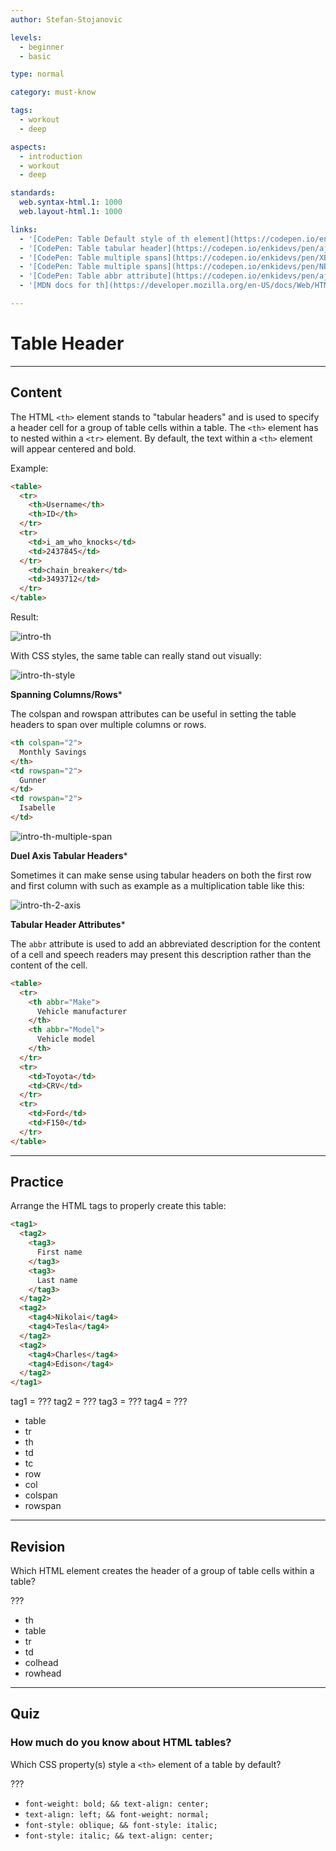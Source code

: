 ```yaml
---
author: Stefan-Stojanovic

levels:
  - beginner
  - basic

type: normal

category: must-know

tags:
  - workout
  - deep

aspects:
  - introduction
  - workout
  - deep

standards:
  web.syntax-html.1: 1000
  web.layout-html.1: 1000

links:
  - '[CodePen: Table Default style of th element](https://codepen.io/enkidevs/pen/ejZgbN){code}'
  - '[CodePen: Table tabular header](https://codepen.io/enkidevs/pen/ajNpdb){code}'
  - '[CodePen: Table multiple spans](https://codepen.io/enkidevs/pen/XBdpgW){code}'
  - '[CodePen: Table multiple spans](https://codepen.io/enkidevs/pen/NBNdwO){code}'
  - '[CodePen: Table abbr attribute](https://codepen.io/enkidevs/pen/ajNJdW){code}'
  - '[MDN docs for th](https://developer.mozilla.org/en-US/docs/Web/HTML/Element/th){website}'

---
```

# Table Header
---
## Content

The HTML `<th>` element  stands to "tabular headers" and is used to specify a header cell for a group of table cells within a table. The `<th>` element has to nested within a `<tr>` element. By default, the text within a `<th>` element will appear centered and bold.

Example:
```html
<table>
  <tr>
    <th>Username</th>
    <th>ID</th>
  </tr>
  <tr>
    <td>i_am_who_knocks</td>
    <td>2437845</td>
  </tr>
    <td>chain_breaker</td>
    <td>3493712</td>
  </tr>
</table>
```
Result:

![intro-th](%3Csvg%20xmlns%3D%22http%3A%2F%2Fwww.w3.org%2F2000%2Fsvg%22%20width%3D%22320%22%20height%3D%2298%22%3E%3Cg%20fill%3D%22none%22%20fill-rule%3D%22evenodd%22%3E%3Crect%20width%3D%22320%22%20height%3D%2298%22%20fill%3D%22%23FFF%22%20rx%3D%229%22%2F%3E%3Ctext%20fill%3D%22%23000%22%20font-family%3D%22TimesNewRomanPS-BoldMT%2C%20Times%20New%20Roman%22%20font-size%3D%2216%22%20font-weight%3D%22bold%22%3E%3Ctspan%20x%3D%2247%22%20y%3D%2232%22%3EUsername%3C%2Ftspan%3E%3C%2Ftext%3E%3Ctext%20fill%3D%22%23000%22%20font-family%3D%22TimesNewRomanPSMT%2C%20Times%20New%20Roman%22%20font-size%3D%2216%22%3E%3Ctspan%20x%3D%2221%22%20y%3D%2253%22%3Ei_am_who_knocks%3C%2Ftspan%3E%3C%2Ftext%3E%3Ctext%20fill%3D%22%23000%22%20font-family%3D%22TimesNewRomanPSMT%2C%20Times%20New%20Roman%22%20font-size%3D%2216%22%3E%3Ctspan%20x%3D%2221%22%20y%3D%2275%22%3Echain_breaker%3C%2Ftspan%3E%3C%2Ftext%3E%3Ctext%20fill%3D%22%23000%22%20font-family%3D%22TimesNewRomanPSMT%2C%20Times%20New%20Roman%22%20font-size%3D%2216%22%3E%3Ctspan%20x%3D%22146%22%20y%3D%2275%22%3E3493712%3C%2Ftspan%3E%3C%2Ftext%3E%3Ctext%20fill%3D%22%23000%22%20font-family%3D%22TimesNewRomanPSMT%2C%20Times%20New%20Roman%22%20font-size%3D%2216%22%3E%3Ctspan%20x%3D%22146%22%20y%3D%2253%22%3E2437845%3C%2Ftspan%3E%3C%2Ftext%3E%3Ctext%20fill%3D%22%23000%22%20font-family%3D%22TimesNewRomanPS-BoldMT%2C%20Times%20New%20Roman%22%20font-size%3D%2216%22%20font-weight%3D%22bold%22%3E%3Ctspan%20x%3D%22166%22%20y%3D%2232%22%3EID%3C%2Ftspan%3E%3C%2Ftext%3E%3C%2Fg%3E%3C%2Fsvg%3E)

With CSS styles, the same table can really stand out visually:

![intro-th-style](%3Csvg%20xmlns%3D%22http%3A%2F%2Fwww.w3.org%2F2000%2Fsvg%22%20width%3D%22320%22%20height%3D%22144%22%3E%3Cdefs%3E%3ClinearGradient%20id%3D%22a%22%20x1%3D%22-13.59598%25%22%20x2%3D%22122.3853%25%22%20y1%3D%2250%25%22%20y2%3D%2250%25%22%3E%3Cstop%20offset%3D%220%25%22%20stop-color%3D%22%234158D0%22%2F%3E%3Cstop%20offset%3D%22100%25%22%20stop-color%3D%22%23C850C0%22%2F%3E%3C%2FlinearGradient%3E%3C%2Fdefs%3E%3Cg%20fill%3D%22none%22%20fill-rule%3D%22evenodd%22%3E%3Crect%20width%3D%22320%22%20height%3D%22144%22%20fill%3D%22url%28%23a%29%22%20rx%3D%229%22%2F%3E%3Cpath%20fill%3D%22%23FFF%22%20d%3D%22M20%2020h280v102H20z%22%2F%3E%3Cpath%20fill%3D%22%2336304A%22%20d%3D%22M20%2020h280v37H20z%22%2F%3E%3Ctext%20fill%3D%22%23E1E3DD%22%20font-family%3D%22Roboto-Medium%2C%20Roboto%22%20font-size%3D%2210%22%20font-weight%3D%22400%22%3E%3Ctspan%20x%3D%2280%22%20y%3D%2241%22%3EUsername%3C%2Ftspan%3E%3C%2Ftext%3E%3Ctext%20fill%3D%22%23727B8B%22%20font-family%3D%22Roboto-Regular%2C%20Roboto%22%20font-size%3D%2210%22%3E%3Ctspan%20x%3D%2231%22%20y%3D%2278%22%3Ei_am_who_knocks%3C%2Ftspan%3E%3C%2Ftext%3E%3Ctext%20fill%3D%22%23727B8B%22%20font-family%3D%22Roboto-Regular%2C%20Roboto%22%20font-size%3D%2210%22%3E%3Ctspan%20x%3D%2231%22%20y%3D%22110%22%3Echain_breaker%3C%2Ftspan%3E%3C%2Ftext%3E%3Ctext%20fill%3D%22%23727B8B%22%20font-family%3D%22Roboto-Regular%2C%20Roboto%22%20font-size%3D%2210%22%3E%3Ctspan%20x%3D%22198%22%20y%3D%22110%22%3E3493712%3C%2Ftspan%3E%3C%2Ftext%3E%3Ctext%20fill%3D%22%23727B8B%22%20font-family%3D%22Roboto-Regular%2C%20Roboto%22%20font-size%3D%2210%22%3E%3Ctspan%20x%3D%22198%22%20y%3D%2278%22%3E2437845%3C%2Ftspan%3E%3C%2Ftext%3E%3Ctext%20fill%3D%22%23E1E3DD%22%20font-family%3D%22Roboto-Medium%2C%20Roboto%22%20font-size%3D%2210%22%20font-weight%3D%22400%22%3E%3Ctspan%20x%3D%22237%22%20y%3D%2241%22%3EID%3C%2Ftspan%3E%3C%2Ftext%3E%3Cpath%20stroke%3D%22%23C8CAD7%22%20stroke-linecap%3D%22square%22%20d%3D%22M187%2020.5v100M299%2090H20%22%2F%3E%3Cpath%20stroke%3D%22%239EA7AF%22%20stroke-linecap%3D%22square%22%20stroke-width%3D%222%22%20d%3D%22M299%2057H21%22%2F%3E%3C%2Fg%3E%3C%2Fsvg%3E)

**Spanning Columns/Rows***

The colspan and rowspan attributes can be useful in setting the table headers to span over multiple columns or rows.

```html
<th colspan="2">
  Monthly Savings
</th>
<td rowspan="2">
  Gunner
</td>
<td rowspan="2">
  Isabelle
</td>
```

![intro-th-multiple-span](%3Csvg%20xmlns%3D%22http%3A%2F%2Fwww.w3.org%2F2000%2Fsvg%22%20width%3D%22320%22%20height%3D%22144%22%3E%3Cdefs%3E%3ClinearGradient%20id%3D%22a%22%20x1%3D%22-13.59598%25%22%20x2%3D%22122.3853%25%22%20y1%3D%2250%25%22%20y2%3D%2250%25%22%3E%3Cstop%20offset%3D%220%25%22%20stop-color%3D%22%234158D0%22%2F%3E%3Cstop%20offset%3D%22100%25%22%20stop-color%3D%22%23C850C0%22%2F%3E%3C%2FlinearGradient%3E%3C%2Fdefs%3E%3Cg%20fill%3D%22none%22%20fill-rule%3D%22evenodd%22%3E%3Crect%20width%3D%22320%22%20height%3D%22144%22%20fill%3D%22url%28%23a%29%22%20rx%3D%229%22%2F%3E%3Cpath%20fill%3D%22%23FFF%22%20d%3D%22M20%2020h280v102H20z%22%2F%3E%3Cpath%20fill%3D%22%2336304A%22%20d%3D%22M20%2020h280v37H20z%22%2F%3E%3Ctext%20fill%3D%22%23E1E3DD%22%20font-family%3D%22Roboto-Medium%2C%20Roboto%22%20font-size%3D%2210%22%20font-weight%3D%22400%22%3E%3Ctspan%20x%3D%2246%22%20y%3D%2241%22%3EName%3C%2Ftspan%3E%3C%2Ftext%3E%3Ctext%20fill%3D%22%23727B8B%22%20font-family%3D%22Roboto-Regular%2C%20Roboto%22%20font-size%3D%2210%22%3E%3Ctspan%20x%3D%2231%22%20y%3D%2278%22%3EGunner%3C%2Ftspan%3E%3C%2Ftext%3E%3Ctext%20fill%3D%22%23727B8B%22%20font-family%3D%22Roboto-Regular%2C%20Roboto%22%20font-size%3D%2210%22%3E%3Ctspan%20x%3D%2231%22%20y%3D%22110%22%3EIsabelle%3C%2Ftspan%3E%3C%2Ftext%3E%3Ctext%20fill%3D%22%23727B8B%22%20font-family%3D%22Roboto-Regular%2C%20Roboto%22%20font-size%3D%2210%22%3E%3Ctspan%20x%3D%22218%22%20y%3D%22110%22%3E%2480%3C%2Ftspan%3E%3C%2Ftext%3E%3Ctext%20fill%3D%22%23727B8B%22%20font-family%3D%22Roboto-Regular%2C%20Roboto%22%20font-size%3D%2210%22%3E%3Ctspan%20x%3D%22110%22%20y%3D%22110%22%3EFebruary%3C%2Ftspan%3E%3C%2Ftext%3E%3Ctext%20fill%3D%22%23727B8B%22%20font-family%3D%22Roboto-Regular%2C%20Roboto%22%20font-size%3D%2210%22%3E%3Ctspan%20x%3D%22110%22%20y%3D%2278%22%3EJanuary%3C%2Ftspan%3E%3C%2Ftext%3E%3Ctext%20fill%3D%22%23727B8B%22%20font-family%3D%22Roboto-Regular%2C%20Roboto%22%20font-size%3D%2210%22%3E%3Ctspan%20x%3D%22218%22%20y%3D%2278%22%3E%24100%3C%2Ftspan%3E%3C%2Ftext%3E%3Ctext%20fill%3D%22%23E1E3DD%22%20font-family%3D%22Roboto-Medium%2C%20Roboto%22%20font-size%3D%2210%22%20font-weight%3D%22400%22%3E%3Ctspan%20x%3D%22163%22%20y%3D%2241%22%3EMonthly%20Savings%3C%2Ftspan%3E%3C%2Ftext%3E%3Cpath%20stroke%3D%22%23C8CAD7%22%20stroke-linecap%3D%22square%22%20d%3D%22M97%2020.5v100m110-64V121m92-31H20%22%2F%3E%3Cpath%20stroke%3D%22%239EA7AF%22%20stroke-linecap%3D%22square%22%20stroke-width%3D%222%22%20d%3D%22M299%2057H21%22%2F%3E%3C%2Fg%3E%3C%2Fsvg%3E)

**Duel Axis Tabular Headers***

Sometimes it can make sense using tabular headers on both the first row and first column with such as example as a multiplication table like this:  

![intro-th-2-axis](%3Csvg%20xmlns%3D%22http%3A%2F%2Fwww.w3.org%2F2000%2Fsvg%22%20width%3D%22320%22%20height%3D%22220%22%3E%3Cdefs%3E%3ClinearGradient%20id%3D%22a%22%20x1%3D%22-13.59598%25%22%20x2%3D%22122.3853%25%22%20y1%3D%2250%25%22%20y2%3D%2250%25%22%3E%3Cstop%20offset%3D%220%25%22%20stop-color%3D%22%234158D0%22%2F%3E%3Cstop%20offset%3D%22100%25%22%20stop-color%3D%22%23C850C0%22%2F%3E%3C%2FlinearGradient%3E%3C%2Fdefs%3E%3Cg%20fill%3D%22none%22%20fill-rule%3D%22evenodd%22%3E%3Crect%20width%3D%22320%22%20height%3D%22220%22%20fill%3D%22url%28%23a%29%22%20rx%3D%229%22%2F%3E%3Cpath%20fill%3D%22%23FFF%22%20d%3D%22M52%2020h215v180H52z%22%2F%3E%3Cpath%20fill%3D%22%2336304A%22%20d%3D%22M52%2020h215v37H52z%22%2F%3E%3Cpath%20fill%3D%22%2336304A%22%20d%3D%22M51.75102%20200.24899v-172H96.7483v172z%22%2F%3E%3Ctext%20fill%3D%22%23E1E3DD%22%20font-family%3D%22Roboto-Medium%2C%20Roboto%22%20font-size%3D%2214%22%20font-weight%3D%22400%22%3E%3Ctspan%20x%3D%2271%22%20y%3D%2243%22%3E1%3C%2Ftspan%3E%3C%2Ftext%3E%3Ctext%20fill%3D%22%23E1E3DD%22%20font-family%3D%22Roboto-Medium%2C%20Roboto%22%20font-size%3D%2214%22%20font-weight%3D%22400%22%3E%3Ctspan%20x%3D%2271%22%20y%3D%2279%22%3E2%3C%2Ftspan%3E%3C%2Ftext%3E%3Ctext%20fill%3D%22%23E1E3DD%22%20font-family%3D%22Roboto-Medium%2C%20Roboto%22%20font-size%3D%2214%22%20font-weight%3D%22400%22%3E%3Ctspan%20x%3D%2271%22%20y%3D%22150%22%3E4%3C%2Ftspan%3E%3C%2Ftext%3E%3Ctext%20fill%3D%22%23E1E3DD%22%20font-family%3D%22Roboto-Medium%2C%20Roboto%22%20font-size%3D%2214%22%20font-weight%3D%22400%22%3E%3Ctspan%20x%3D%2271%22%20y%3D%22186%22%3E5%3C%2Ftspan%3E%3C%2Ftext%3E%3Ctext%20fill%3D%22%23E1E3DD%22%20font-family%3D%22Roboto-Medium%2C%20Roboto%22%20font-size%3D%2214%22%20font-weight%3D%22400%22%3E%3Ctspan%20x%3D%22157%22%20y%3D%2243%22%3E3%3C%2Ftspan%3E%3C%2Ftext%3E%3Ctext%20fill%3D%22%23E1E3DD%22%20font-family%3D%22Roboto-Medium%2C%20Roboto%22%20font-size%3D%2214%22%20font-weight%3D%22400%22%3E%3Ctspan%20x%3D%22200%22%20y%3D%2243%22%3E4%3C%2Ftspan%3E%3C%2Ftext%3E%3Ctext%20fill%3D%22%23E1E3DD%22%20font-family%3D%22Roboto-Medium%2C%20Roboto%22%20font-size%3D%2214%22%20font-weight%3D%22400%22%3E%3Ctspan%20x%3D%22243%22%20y%3D%2243%22%3E5%3C%2Ftspan%3E%3C%2Ftext%3E%3Ctext%20fill%3D%22%23E1E3DD%22%20font-family%3D%22Roboto-Medium%2C%20Roboto%22%20font-size%3D%2214%22%20font-weight%3D%22400%22%3E%3Ctspan%20x%3D%22114%22%20y%3D%2243%22%3E2%3C%2Ftspan%3E%3C%2Ftext%3E%3Ctext%20fill%3D%22%23727B8B%22%20font-family%3D%22Roboto-Regular%2C%20Roboto%22%20font-size%3D%2214%22%3E%3Ctspan%20x%3D%22114%22%20y%3D%2279%22%3E4%3C%2Ftspan%3E%3C%2Ftext%3E%3Ctext%20fill%3D%22%23727B8B%22%20font-family%3D%22Roboto-Regular%2C%20Roboto%22%20font-size%3D%2214%22%3E%3Ctspan%20x%3D%22157%22%20y%3D%2279%22%3E6%3C%2Ftspan%3E%3C%2Ftext%3E%3Ctext%20fill%3D%22%23727B8B%22%20font-family%3D%22Roboto-Regular%2C%20Roboto%22%20font-size%3D%2214%22%3E%3Ctspan%20x%3D%22201%22%20y%3D%2279%22%3E8%3C%2Ftspan%3E%3C%2Ftext%3E%3Ctext%20fill%3D%22%23727B8B%22%20font-family%3D%22Roboto-Regular%2C%20Roboto%22%20font-size%3D%2214%22%3E%3Ctspan%20x%3D%22238%22%20y%3D%2279%22%3E10%3C%2Ftspan%3E%3C%2Ftext%3E%3Ctext%20fill%3D%22%23727B8B%22%20font-family%3D%22Roboto-Regular%2C%20Roboto%22%20font-size%3D%2214%22%3E%3Ctspan%20x%3D%22238%22%20y%3D%22114%22%3E15%3C%2Ftspan%3E%3C%2Ftext%3E%3Ctext%20fill%3D%22%23727B8B%22%20font-family%3D%22Roboto-Regular%2C%20Roboto%22%20font-size%3D%2214%22%3E%3Ctspan%20x%3D%22238%22%20y%3D%22150%22%3E20%3C%2Ftspan%3E%3C%2Ftext%3E%3Ctext%20fill%3D%22%23727B8B%22%20font-family%3D%22Roboto-Regular%2C%20Roboto%22%20font-size%3D%2214%22%3E%3Ctspan%20x%3D%22238%22%20y%3D%22186%22%3E25%3C%2Ftspan%3E%3C%2Ftext%3E%3Ctext%20fill%3D%22%23727B8B%22%20font-family%3D%22Roboto-Regular%2C%20Roboto%22%20font-size%3D%2214%22%3E%3Ctspan%20x%3D%22196%22%20y%3D%22114%22%3E12%3C%2Ftspan%3E%3C%2Ftext%3E%3Ctext%20fill%3D%22%23727B8B%22%20font-family%3D%22Roboto-Regular%2C%20Roboto%22%20font-size%3D%2214%22%3E%3Ctspan%20x%3D%22196%22%20y%3D%22150%22%3E16%3C%2Ftspan%3E%3C%2Ftext%3E%3Ctext%20fill%3D%22%23727B8B%22%20font-family%3D%22Roboto-Regular%2C%20Roboto%22%20font-size%3D%2214%22%3E%3Ctspan%20x%3D%22196%22%20y%3D%22186%22%3E20%3C%2Ftspan%3E%3C%2Ftext%3E%3Ctext%20fill%3D%22%23727B8B%22%20font-family%3D%22Roboto-Regular%2C%20Roboto%22%20font-size%3D%2214%22%3E%3Ctspan%20x%3D%22157%22%20y%3D%22114%22%3E9%3C%2Ftspan%3E%3C%2Ftext%3E%3Ctext%20fill%3D%22%23727B8B%22%20font-family%3D%22Roboto-Regular%2C%20Roboto%22%20font-size%3D%2214%22%3E%3Ctspan%20x%3D%22154%22%20y%3D%22150%22%3E12%3C%2Ftspan%3E%3C%2Ftext%3E%3Ctext%20fill%3D%22%23727B8B%22%20font-family%3D%22Roboto-Regular%2C%20Roboto%22%20font-size%3D%2214%22%3E%3Ctspan%20x%3D%22154%22%20y%3D%22186%22%3E15%3C%2Ftspan%3E%3C%2Ftext%3E%3Ctext%20fill%3D%22%23727B8B%22%20font-family%3D%22Roboto-Regular%2C%20Roboto%22%20font-size%3D%2214%22%3E%3Ctspan%20x%3D%22114%22%20y%3D%22114%22%3E6%3C%2Ftspan%3E%3C%2Ftext%3E%3Ctext%20fill%3D%22%23727B8B%22%20font-family%3D%22Roboto-Regular%2C%20Roboto%22%20font-size%3D%2214%22%3E%3Ctspan%20x%3D%22114%22%20y%3D%22150%22%3E8%3C%2Ftspan%3E%3C%2Ftext%3E%3Ctext%20fill%3D%22%23727B8B%22%20font-family%3D%22Roboto-Regular%2C%20Roboto%22%20font-size%3D%2214%22%3E%3Ctspan%20x%3D%22114%22%20y%3D%22186%22%3E10%3C%2Ftspan%3E%3C%2Ftext%3E%3Cpath%20stroke%3D%22%23DFE0E7%22%20stroke-linecap%3D%22square%22%20d%3D%22M97%2021v179m42-179v179m43-179v179m43-179v179m41.5029-110.5H52m214.5029%2040H52m214.5029%2033H52M266.46429%2057H53%22%2F%3E%3Ctext%20fill%3D%22%23E1E3DD%22%20font-family%3D%22Roboto-Medium%2C%20Roboto%22%20font-size%3D%2214%22%20font-weight%3D%22400%22%3E%3Ctspan%20x%3D%2271%22%20y%3D%22114%22%3E3%3C%2Ftspan%3E%3C%2Ftext%3E%3C%2Fg%3E%3C%2Fsvg%3E)

**Tabular Header Attributes***

The `abbr` attribute is used to add an abbreviated description for the content of a cell and speech readers may present this description rather than the content of the cell.

```html
<table>
  <tr>
    <th abbr="Make">
      Vehicle manufacturer
    </th>
    <th abbr="Model">
      Vehicle model
    </th>
  </tr>
  <tr>
    <td>Toyota</td>
    <td>CRV</td>
  </tr>
  <tr>
    <td>Ford</td>
    <td>F150</td>
  </tr>
</table>
```

---
## Practice

Arrange the HTML tags to properly create this table:

```html
<tag1>
  <tag2>
    <tag3>
      First name
    </tag3>
    <tag3>
      Last name
    </tag3>
  </tag2>
  <tag2>
    <tag4>Nikolai</tag4>
    <tag4>Tesla</tag4>
  </tag2>
  <tag2>
    <tag4>Charles</tag4>
    <tag4>Edison</tag4>
  </tag2>
</tag1>
```

tag1 = ???
tag2 = ???
tag3 = ???
tag4 = ???

* table
* tr
* th
* td
* tc
* row
* col
* colspan
* rowspan

---
## Revision

Which HTML element creates the header of a group of table cells within a table?

???

* th
* table
* tr
* td
* colhead
* rowhead

---
## Quiz

### How much do you know about HTML tables?

Which CSS property(s) style a `<th>` element of a table by default?

???

* `font-weight: bold; && text-align: center;`
* `text-align: left; && font-weight: normal;`
* `font-style: oblique; && font-style: italic;`
* `font-style: italic; && text-align: center;`
